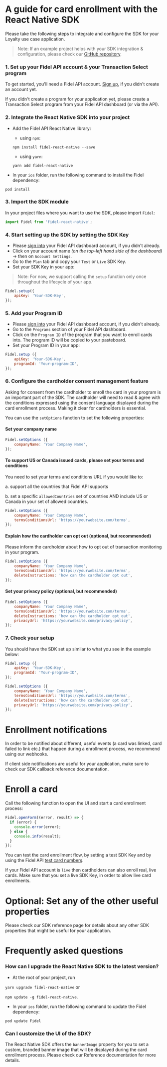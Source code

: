 # A guide for card enrollment with the React Native SDK

Please take the following steps to integrate and configure the SDK for your Loyalty use case application.

> Note: If an example project helps with your SDK integration & configuration, please check our [GitHub repository](https://github.com/FidelLimited/rn-sdk).

### 1. Set up your Fidel API account & your Transaction Select program

To get started, you'll need a Fidel API account. [Sign up](https://dashboard.fidel.uk/sign-up), if you didn't create an account yet.

If you didn't create a program for your application yet, please create a Transaction Select program from your Fidel API dashboard (or via the API).

### 2. Integrate the React Native SDK into your project

- Add the Fidel API React Native library:
    - using `npm`: 
    ```
    npm install fidel-react-native --save
    ```
    - using `yarn`:
    ```
    yarn add fidel-react-native
    ```

- In your `ios` folder, run the following command to install the Fidel dependency:

```
pod install
```

### 3. Import the SDK module

In your project files where you want to use the SDK, please import `Fidel`:

```js
import Fidel from 'fidel-react-native';
```

### 4. Start setting up the SDK by setting the SDK Key

- Please [sign into](https://dashboard.fidel.uk/sign-in) your Fidel API dashboard account, if you didn't already.
- Click on your account name _(on the top-left hand side of the dashboard)_ -> then on `Account Settings`.
- Go to the `Plan` tab and copy your `Test` or `Live` SDK Key.
- Set your SDK Key in your app:

> Note: For now, we support calling the `setup` function only once throughout the lifecycle of your app.

```javascript
Fidel.setup({
    apiKey: 'Your-SDK-Key',
});
```

### 5. Add your Program ID

- Please [sign into](https://dashboard.fidel.uk/sign-in) your Fidel API dashboard account, if you didn't already.
- Go to the `Programs` section of your Fidel API dashboard.
- Click on the `Program ID` of the program that you want to enroll cards into. The program ID will be copied to your pasteboard.
- Set your Program ID in your app:

```javascript
Fidel.setup ({
    apiKey: 'Your-SDK-Key',
    programId: 'Your-program-ID',
});
```

### 6. Configure the cardholder consent management feature

Asking for consent from the cardholder to enroll the card in your program is an important part of the SDK. The cardholder will need to read & agree with the conditions expressed using the consent language displayed during the card enrollment process. Making it clear for cardholders is essential.

You can use the `setOptions` function to set the following properties:

#### Set your company name

```javascript
Fidel.setOptions ({
    companyName: 'Your Company Name',
});
```

#### To support US or Canada issued cards, please set your terms and conditions

You need to set your terms and conditions URL if you would like to:

a. support all the countries that Fidel API supports

b. set a specific `allowedCountries` set of countries AND include US or Canada in your set of allowed countries.

```javascript
Fidel.setOptions ({
    companyName: 'Your Company Name',
    termsConditionsUrl: 'https://yourwebsite.com/terms',
});
```

#### Explain how the cardholder can opt out (optional, but recommended)

Please inform the cardholder about how to opt out of transaction monitoring in your program.

```javascript
Fidel.setOptions ({
    companyName: 'Your Company Name',
    termsConditionsUrl: 'https://yourwebsite.com/terms',
    deleteInstructions: 'how can the cardholder opt out',
});
```

#### Set your privacy policy (optional, but recommended)

```javascript
Fidel.setOptions ({
    companyName: 'Your Company Name',
    termsConditionsUrl: 'https://yourwebsite.com/terms',
    deleteInstructions: 'how can the cardholder opt out',
    privacyUrl: 'https://yourwebsite.com/privacy-policy',
});
```

### 7. Check your setup

You should have the SDK set up similar to what you see in the example below:

```javascript
Fidel.setup ({
    apiKey: 'Your-SDK-Key',
    programId: 'Your-program-ID',
});

Fidel.setOptions ({
    companyName: 'Your Company Name',
    termsConditionsUrl: 'https://yourwebsite.com/terms',
    deleteInstructions: 'how can the cardholder opt out',
    privacyUrl: 'https://yourwebsite.com/privacy-policy',
});
```

# Enrollment notifications

In order to be notified about different, useful events (a card was linked, card failed to link etc.) that happen during a enrollment process, we recommend using our webhooks.

If client side notifications are useful for your application, make sure to check our SDK callback reference documentation.

# Enroll a card

Call the following function to open the UI and start a card enrollment process:

```javascript
Fidel.openForm((error, result) => {
  if (error) {
    console.error(error);
  } else {
    console.info(result);
  }
});
```
You can test the card enrollment flow, by setting a test SDK Key and by using the Fidel API [test card numbers](/docs/select/cards#test-card-numbers).

If your Fidel API account is `live` then cardholders can also enroll real, live cards. Make sure that you set a live SDK Key, in order to allow live card enrollments.

# Optional: Set any of the other useful properties

Please check our SDK reference page for details about any other SDK properties that might be useful for your application.

# Frequently asked questions

### How can I upgrade the React Native SDK to the latest version?

- At the root of your project, run 

`yarn upgrade fidel-react-native` or 

`npm update -g fidel-react-native`.

- In your `ios` folder, run the following command to update the Fidel dependency:
```
pod update Fidel
```

### Can I customize the UI of the SDK?

The React Native SDK offers the `bannerImage` property for you to set a custom, branded banner image that will be displayed during the card enrollment process. Please check our Reference documentation for more details.
